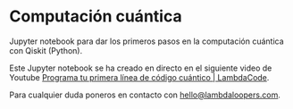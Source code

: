 # Computación cuántica

Jupyter notebook para dar los primeros pasos en la computación cuántica con Qiskit (Python).

Este Jupyter notebook se ha creado en directo en el siguiente video de Youtube [Programa tu primera línea de código cuántico | LambdaCode](https://www.youtube.com/live/Jqp-dRrOxeM).

Para cualquier duda poneros en contacto con [hello@lambdaloopers.com](hello@lambdaloopers.com).
